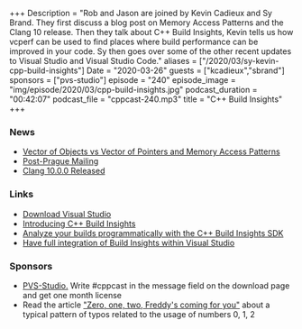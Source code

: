 +++
Description = "Rob and Jason are joined by Kevin Cadieux and Sy Brand. They first discuss a blog post on Memory Access Patterns and the Clang 10 release. Then they talk about C++ Build Insights, Kevin tells us how vcperf can be used to find places where build performance can be improved in your code. Sy then goes over some of the other recent updates to Visual Studio and Visual Studio Code."
aliases = ["/2020/03/sy-kevin-cpp-build-insights"]
Date = "2020-03-26"
guests = ["kcadieux","sbrand"]
sponsors = ["pvs-studio"]
episode = "240"
episode_image = "img/episode/2020/03/cpp-build-insights.jpg"
podcast_duration = "00:42:07"
podcast_file = "cppcast-240.mp3"
title = "C++ Build Insights"
+++

### News ###

 - [Vector of Objects vs Vector of Pointers and Memory Access Patterns](https://www.bfilipek.com/2014/05/vector-of-objects-vs-vector-of-pointers.html)
 - [Post-Prague Mailing](http://www.open-std.org/jtc1/sc22/wg21/docs/papers/2020/#mailing2020-03)
 - [Clang 10.0.0 Released](https://www.reddit.com/r/cpp/comments/fodkif/llvmclang_1000_is_released/)

### Links ###

 - [Download Visual Studio](https://aka.ms/vs_cppcast)
 - [Introducing C++ Build Insights](https://devblogs.microsoft.com/cppblog/introducing-c-build-insights/)
 - [Analyze your builds programmatically with the C++ Build Insights SDK](https://devblogs.microsoft.com/cppblog/analyze-your-builds-programmatically-with-the-c-build-insights-sdk/)
 - [Have full integration of Build Insights within Visual Studio](https://developercommunity.visualstudio.com/idea/810960/have-full-integration-of-build-insights-within-vis.html)

### Sponsors ###

- [PVS-Studio.](http://bit.ly/2YOH7re) Write #cppcast in the message field on the download page and get one month license
- Read the article ["Zero, one, two, Freddy's coming for you"](http://bit.ly/2STw7D9) about a typical pattern of typos related to the usage of numbers 0, 1, 2
